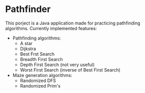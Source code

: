 # Pathfinder

This porject is a Java application made for practicing pathfinding algorithms.
Currently implemented features:
  - Pathfinding algorithms:
    - A star
    - Dijkstra
    - Best Frst Search
    - Breadth First Search
    - Depth First Search (not very useful)
    - Worst First Search (inverse of Best First Search)
  - Maze generation algorithms:
    - Randomized DFS
    - Randomized Prim's
